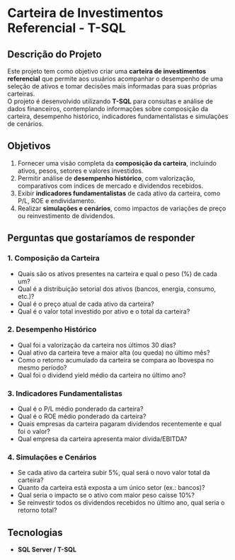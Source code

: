 # Carteira de Investimentos Referencial - T-SQL

## Descrição do Projeto
Este projeto tem como objetivo criar uma **carteira de investimentos referencial** que permite aos usuários acompanhar o desempenho de uma seleção de ativos e tomar decisões mais informadas para suas próprias carteiras.  
O projeto é desenvolvido utilizando **T-SQL** para consultas e análise de dados financeiros, contemplando informações sobre composição da carteira, desempenho histórico, indicadores fundamentalistas e simulações de cenários.

## Objetivos
1. Fornecer uma visão completa da **composição da carteira**, incluindo ativos, pesos, setores e valores investidos.  
2. Permitir análise de **desempenho histórico**, com valorização, comparativos com índices de mercado e dividendos recebidos.  
3. Exibir **indicadores fundamentalistas** de cada ativo da carteira, como P/L, ROE e endividamento.  
4. Realizar **simulações e cenários**, como impactos de variações de preço ou reinvestimento de dividendos.

## Perguntas que gostaríamos de responder

### 1. Composição da Carteira
- Quais são os ativos presentes na carteira e qual o peso (%) de cada um?  
- Qual é a distribuição setorial dos ativos (bancos, energia, consumo, etc.)?  
- Qual é o preço atual de cada ativo da carteira?  
- Qual é o valor total investido por ativo e o total da carteira?

### 2. Desempenho Histórico
- Qual foi a valorização da carteira nos últimos 30 dias?  
- Qual ativo da carteira teve a maior alta (ou queda) no último mês?  
- Como o retorno acumulado da carteira se compara ao Ibovespa no mesmo período?  
- Qual foi o dividend yield médio da carteira no último ano?

### 3. Indicadores Fundamentalistas
- Qual é o P/L médio ponderado da carteira?  
- Qual é o ROE médio ponderado da carteira?  
- Quais empresas da carteira pagaram dividendos recentemente e qual foi o valor?  
- Qual empresa da carteira apresenta maior dívida/EBITDA?

### 4. Simulações e Cenários
- Se cada ativo da carteira subir 5%, qual será o novo valor total da carteira?  
- Quanto da carteira está exposta a um único setor (ex.: bancos)?  
- Qual seria o impacto se o ativo com maior peso caísse 10%?  
- Se reinvestir todos os dividendos recebidos no último ano, qual seria o retorno total?

## Tecnologias
- **SQL Server / T-SQL**

